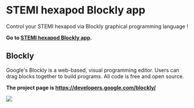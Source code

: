 # STEMI hexapod Blockly app

Control your STEMI hexapod via Blockly graphical programming language !

**Go to [STEMI hexapod Blockly app](http://stemi-education.github.io/blockly/).**

## Blockly

Google's Blockly is a web-based, visual programming editor.  Users can drag
blocks together to build programs.  All code is free and open source.

**The project page is https://developers.google.com/blockly/**

![](https://developers.google.com/blockly/sample.png)
